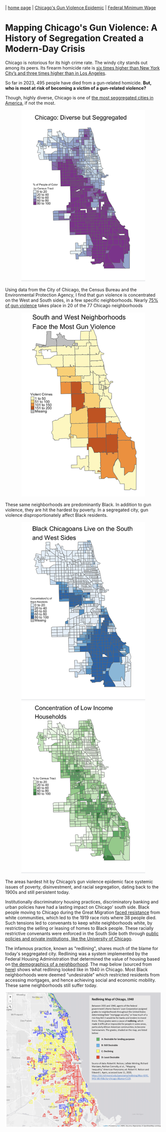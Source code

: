 | [home page](https://itsmeriem.github.io/My-Data-Work/) | [Chicago's Gun Violence Epidemic](chicago-gun-violence.md) | [Federal Minimum Wage](federal-minimum-wage.md)

# Mapping Chicago's Gun Violence: A History of Segregation Created a Modern-Day Crisis

Chicago is notorious for its high crime rate. The windy city stands out among its peers. Its firearm homicide rate is [six times higher than New York City’s and three times higher than in Los Angeles](https://oneaimil.org/the-issue/impact-of-gun-violence/).

So far in 2023, 495 people have died from a gun-related homicide. **But, who is most at risk of becoming a victim of a gun-related violence?**

Though, highly diverse, Chicago is one of [the most seggregated cities in America](https://www.chicagomag.com/city-life/march-2017/why-is-chicago-so-segregated/), if not the most.
<p align="center">
<img src="pct_100_pop.png" width="400"/>
</p>

Using data from the City of Chicago, the Census Bureau and the Environmental Protection Agency, I find that gun violence is concentrated on the West and South sides, in a few specific neighborhoods. Nearly [75% of gun violence](https://www.chicagocred.org/our-approach/) takes place in 20 of the 77 Chicago neighborhoods

<p align="center">
<img src="Screenshot 2023-11-16 at 11.09.12 AM.png" width="400"/>
</p>

These same neighborhoods are predominantly Black. In addition to gun violence, they are hit the hardest by poverty. In a segregated city, gun violence disproportionately affect Black residents.

<p align="center">
<img src="black_pop.png" width="400"/> <img src="low_income.png" width="400"/>
</p>

The areas hardest hit by Chicago’s gun violence epidemic face systemic issues of poverty, disinvestment, and racial segregation, dating back to the 1900s and still persistent today. 

Institutionally discriminatory housing practices, discriminatory banking and urban policies have had a lasting impact on Chicago' south side. Black people moving to Chicago during the Great Migration [faced resistance](https://storymaps.arcgis.com/stories/292ebd8ff35b4bf2937b1524f4d871af) from white communities, which led to the 1919 race riots where 38 people died. Such tensions led to convenants to keep white neighborhoods white, by restricting the selling or leasing of homes to Black people. These racially restrictive convenants were enforced in the South Side both through [public policies and private institutions, like the University of Chicago](https://storymaps.arcgis.com/stories/292ebd8ff35b4bf2937b1524f4d871af).

The infamous practice, known as "redlining", shares much of the blame for today's seggregated city. Redlining was a system implemented by the Federal Housing Administration that determined the value of housing based on [the demographics of a neighborhood](https://interactive.wttw.com/firsthand/segregation/mapping-chicago-racial-segregation). The map below (sourced from [here](https://via.library.depaul.edu/mom/58/)) shows what redlining looked like in 1940 in Chicago. Most Black neighborhoods were deemed "undesirable" which restricted residents from accessing mortgages, and hence achieving social and economic mobility. These same neighborhoods still suffer today.

<p align="center">
<img src="Red Lining.png" width="500"/>
</p>



